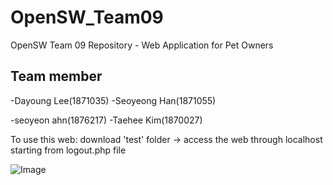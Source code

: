 # OpenSW_Team09
 OpenSW Team 09 Repository - Web Application for Pet Owners
 
 ## Team member
 -Dayoung Lee(1871035) -Seoyeong Han(1871055)

 -seoyeon ahn(1876217) -Taehee Kim(1870027)
 
 
 To use this web: download 'test' folder -> access the web through localhost starting from logout.php file
 
![Image](https://github.com/Taehee-K/Pet-Book/blob/main/logout_page.png)
